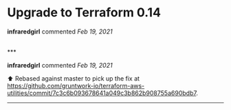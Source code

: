 # Upgrade to Terraform 0.14

**infraredgirl** commented *Feb 19, 2021*


<br />
***


**infraredgirl** commented *Feb 19, 2021*

:arrow_up: Rebased against master to pick up the fix at https://github.com/gruntwork-io/terraform-aws-utilities/commit/7c3c6b093678641a049c3b862b908755a690bdb7.
***

